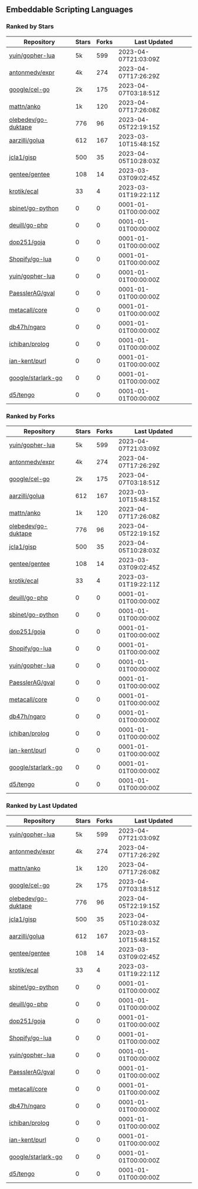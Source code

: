 ## Embeddable Scripting Languages

### Ranked by Stars

| Repository | Stars | Forks | Last Updated |
|------------|-------|-------|--------------|
| [yuin/gopher-lua](https://github.com/yuin/gopher-lua) | 5k | 599 | 2023-04-07T21:03:09Z |
| [antonmedv/expr](https://github.com/antonmedv/expr) | 4k | 274 | 2023-04-07T17:26:29Z |
| [google/cel-go](https://github.com/google/cel-go) | 2k | 175 | 2023-04-07T03:18:51Z |
| [mattn/anko](https://github.com/mattn/anko) | 1k | 120 | 2023-04-07T17:26:08Z |
| [olebedev/go-duktape](https://github.com/olebedev/go-duktape) | 776 | 96 | 2023-04-05T22:19:15Z |
| [aarzilli/golua](https://github.com/aarzilli/golua) | 612 | 167 | 2023-03-10T15:48:15Z |
| [jcla1/gisp](https://github.com/jcla1/gisp) | 500 | 35 | 2023-04-05T10:28:03Z |
| [gentee/gentee](https://github.com/gentee/gentee) | 108 | 14 | 2023-03-03T09:02:45Z |
| [krotik/ecal](https://github.com/krotik/ecal) | 33 | 4 | 2023-03-01T19:22:11Z |
| [sbinet/go-python](https://github.com/sbinet/go-python) | 0 | 0 | 0001-01-01T00:00:00Z |
| [deuill/go-php](https://github.com/deuill/go-php) | 0 | 0 | 0001-01-01T00:00:00Z |
| [dop251/goja](https://github.com/dop251/goja) | 0 | 0 | 0001-01-01T00:00:00Z |
| [Shopify/go-lua](https://github.com/Shopify/go-lua) | 0 | 0 | 0001-01-01T00:00:00Z |
| [yuin/gopher-lua](https://github.com/yuin/gopher-lua) | 0 | 0 | 0001-01-01T00:00:00Z |
| [PaesslerAG/gval](https://github.com/PaesslerAG/gval) | 0 | 0 | 0001-01-01T00:00:00Z |
| [metacall/core](https://github.com/metacall/core) | 0 | 0 | 0001-01-01T00:00:00Z |
| [db47h/ngaro](https://github.com/db47h/ngaro) | 0 | 0 | 0001-01-01T00:00:00Z |
| [ichiban/prolog](https://github.com/ichiban/prolog) | 0 | 0 | 0001-01-01T00:00:00Z |
| [ian-kent/purl](https://github.com/ian-kent/purl) | 0 | 0 | 0001-01-01T00:00:00Z |
| [google/starlark-go](https://github.com/google/starlark-go) | 0 | 0 | 0001-01-01T00:00:00Z |
| [d5/tengo](https://github.com/d5/tengo) | 0 | 0 | 0001-01-01T00:00:00Z |

### Ranked by Forks

| Repository | Stars | Forks | Last Updated |
|------------|-------|-------|--------------|
| [yuin/gopher-lua](https://github.com/yuin/gopher-lua) | 5k | 599 | 2023-04-07T21:03:09Z |
| [antonmedv/expr](https://github.com/antonmedv/expr) | 4k | 274 | 2023-04-07T17:26:29Z |
| [google/cel-go](https://github.com/google/cel-go) | 2k | 175 | 2023-04-07T03:18:51Z |
| [aarzilli/golua](https://github.com/aarzilli/golua) | 612 | 167 | 2023-03-10T15:48:15Z |
| [mattn/anko](https://github.com/mattn/anko) | 1k | 120 | 2023-04-07T17:26:08Z |
| [olebedev/go-duktape](https://github.com/olebedev/go-duktape) | 776 | 96 | 2023-04-05T22:19:15Z |
| [jcla1/gisp](https://github.com/jcla1/gisp) | 500 | 35 | 2023-04-05T10:28:03Z |
| [gentee/gentee](https://github.com/gentee/gentee) | 108 | 14 | 2023-03-03T09:02:45Z |
| [krotik/ecal](https://github.com/krotik/ecal) | 33 | 4 | 2023-03-01T19:22:11Z |
| [deuill/go-php](https://github.com/deuill/go-php) | 0 | 0 | 0001-01-01T00:00:00Z |
| [sbinet/go-python](https://github.com/sbinet/go-python) | 0 | 0 | 0001-01-01T00:00:00Z |
| [dop251/goja](https://github.com/dop251/goja) | 0 | 0 | 0001-01-01T00:00:00Z |
| [Shopify/go-lua](https://github.com/Shopify/go-lua) | 0 | 0 | 0001-01-01T00:00:00Z |
| [yuin/gopher-lua](https://github.com/yuin/gopher-lua) | 0 | 0 | 0001-01-01T00:00:00Z |
| [PaesslerAG/gval](https://github.com/PaesslerAG/gval) | 0 | 0 | 0001-01-01T00:00:00Z |
| [metacall/core](https://github.com/metacall/core) | 0 | 0 | 0001-01-01T00:00:00Z |
| [db47h/ngaro](https://github.com/db47h/ngaro) | 0 | 0 | 0001-01-01T00:00:00Z |
| [ichiban/prolog](https://github.com/ichiban/prolog) | 0 | 0 | 0001-01-01T00:00:00Z |
| [ian-kent/purl](https://github.com/ian-kent/purl) | 0 | 0 | 0001-01-01T00:00:00Z |
| [google/starlark-go](https://github.com/google/starlark-go) | 0 | 0 | 0001-01-01T00:00:00Z |
| [d5/tengo](https://github.com/d5/tengo) | 0 | 0 | 0001-01-01T00:00:00Z |

### Ranked by Last Updated

| Repository | Stars | Forks | Last Updated |
|------------|-------|-------|--------------|
| [yuin/gopher-lua](https://github.com/yuin/gopher-lua) | 5k | 599 | 2023-04-07T21:03:09Z |
| [antonmedv/expr](https://github.com/antonmedv/expr) | 4k | 274 | 2023-04-07T17:26:29Z |
| [mattn/anko](https://github.com/mattn/anko) | 1k | 120 | 2023-04-07T17:26:08Z |
| [google/cel-go](https://github.com/google/cel-go) | 2k | 175 | 2023-04-07T03:18:51Z |
| [olebedev/go-duktape](https://github.com/olebedev/go-duktape) | 776 | 96 | 2023-04-05T22:19:15Z |
| [jcla1/gisp](https://github.com/jcla1/gisp) | 500 | 35 | 2023-04-05T10:28:03Z |
| [aarzilli/golua](https://github.com/aarzilli/golua) | 612 | 167 | 2023-03-10T15:48:15Z |
| [gentee/gentee](https://github.com/gentee/gentee) | 108 | 14 | 2023-03-03T09:02:45Z |
| [krotik/ecal](https://github.com/krotik/ecal) | 33 | 4 | 2023-03-01T19:22:11Z |
| [sbinet/go-python](https://github.com/sbinet/go-python) | 0 | 0 | 0001-01-01T00:00:00Z |
| [deuill/go-php](https://github.com/deuill/go-php) | 0 | 0 | 0001-01-01T00:00:00Z |
| [dop251/goja](https://github.com/dop251/goja) | 0 | 0 | 0001-01-01T00:00:00Z |
| [Shopify/go-lua](https://github.com/Shopify/go-lua) | 0 | 0 | 0001-01-01T00:00:00Z |
| [yuin/gopher-lua](https://github.com/yuin/gopher-lua) | 0 | 0 | 0001-01-01T00:00:00Z |
| [PaesslerAG/gval](https://github.com/PaesslerAG/gval) | 0 | 0 | 0001-01-01T00:00:00Z |
| [metacall/core](https://github.com/metacall/core) | 0 | 0 | 0001-01-01T00:00:00Z |
| [db47h/ngaro](https://github.com/db47h/ngaro) | 0 | 0 | 0001-01-01T00:00:00Z |
| [ichiban/prolog](https://github.com/ichiban/prolog) | 0 | 0 | 0001-01-01T00:00:00Z |
| [ian-kent/purl](https://github.com/ian-kent/purl) | 0 | 0 | 0001-01-01T00:00:00Z |
| [google/starlark-go](https://github.com/google/starlark-go) | 0 | 0 | 0001-01-01T00:00:00Z |
| [d5/tengo](https://github.com/d5/tengo) | 0 | 0 | 0001-01-01T00:00:00Z |

